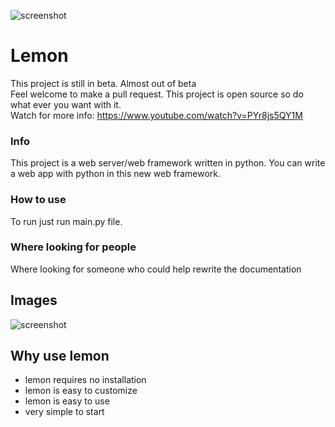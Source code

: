 ![screenshot](https://raw.githubusercontent.com/InsaneMiner/Lemon/main/images/Lemon(1).png)
# Lemon





This project is still in beta. Almost out of beta<br>
Feel welcome to make a pull request. This project is open source so do what ever you want with it. 
<br>
Watch for more info: https://www.youtube.com/watch?v=PYr8js5QY1M
<br>
### Info
This project is a web server/web framework written in python. You can write a web app with python in this new web framework.
<br>
### How to use
To run just run main.py file.
<br>
### Where looking for people
Where looking for someone who could help rewrite the documentation
## Images
  ![screenshot](https://raw.githubusercontent.com/InsaneMiner/Lemon/main/images/screenshots/screenshot.png)
## Why use lemon
 - lemon requires no installation
 - lemon is easy to customize
 - lemon is easy to use
 - very simple to start

